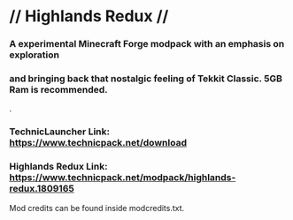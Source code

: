 # // Highlands Redux //
### A experimental Minecraft Forge modpack with an emphasis on exploration
### and bringing back that nostalgic feeling of Tekkit Classic. 5GB Ram is recommended.

.

### TechnicLauncher Link: https://www.technicpack.net/download
### Highlands Redux Link: https://www.technicpack.net/modpack/highlands-redux.1809165

Mod credits can be found inside modcredits.txt.
